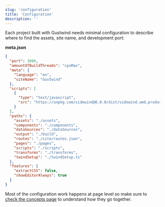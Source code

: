 ```yaml
---
slug: 'configuration'
title: 'Configuration'
description: ''
---
```

Each project built with Gustwind needs minimal configuration to describe where to find the assets, site name, and development port:

**meta.json**

```json
{
  "port": 3000,
  "amountOfBuildThreads": "cpuMax",
  "meta": {
    "language": "en",
    "siteName": "Gustwind"
  },
  "scripts": [
    {
      "type": "text/javascript",
      "src": "https://unpkg.com/sidewind@6.0.0/dist/sidewind.umd.production.min.js"
    }
  ],
  "paths": {
    "assets": "./assets",
    "components": "./components",
    "dataSources": "./dataSources",
    "output": "./build",
    "routes": "./site/routes.json",
    "pages": "./pages",
    "scripts": "./scripts",
    "transforms": "./transforms",
    "twindSetup": "./twindSetup.ts"
  },
  "features": {
    "extractCSS": false,
    "showEditorAlways": true
  }
}
```

Most of the configuration work happens at page level so make sure to [check the concepts page](/concepts/) to understand how they go together.
